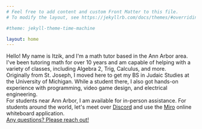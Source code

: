 ```yaml
---
# Feel free to add content and custom Front Matter to this file.
# To modify the layout, see https://jekyllrb.com/docs/themes/#overriding-theme-defaults

#theme: jekyll-theme-time-machine

layout: home
---
```

Hello!  My name is Itzik, and I'm a math tutor based in the Ann Arbor area.  I've been tutoring math for over 10 years and am capable of helping with a variety of classes, including Algebra 2, Trig, Calculus, and more.
<br>
Originally from St. Joseph, I moved here to get my BS in Judaic Studies at the University of Michigan.  While a student there, I also got hands-on experience with programming, video game design, and electrical engineering.
<br>
For students near Ann Arbor, I am available for in-person assistance.  For students around the world, let's meet over [Discord](discord.com) and use the [Miro](miro.com) online whiteboard application.
<br>
[Any questions?  Please reach out!](./contact.markdown)